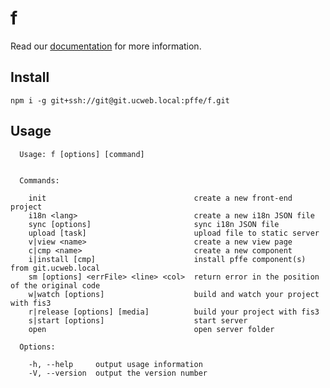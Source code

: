 # f

Read our [documentation](http://apblog.uae.ucweb.local/team/%E5%B7%A5%E5%85%B7/%E5%89%8D%E7%AB%AF%E5%B7%A5%E5%85%B7/index.html) for more information.

## Install

```
npm i -g git+ssh://git@git.ucweb.local:pffe/f.git
```

## Usage

```
  Usage: f [options] [command]


  Commands:

    init                                 create a new front-end project
    i18n <lang>                          create a new i18n JSON file
    sync [options]                       sync i18n JSON file
    upload [task]                        upload file to static server
    v|view <name>                        create a new view page
    c|cmp <name>                         create a new component
    i|install [cmp]                      install pffe component(s) from git.ucweb.local
    sm [options] <errFile> <line> <col>  return error in the position of the original code
    w|watch [options]                    build and watch your project with fis3
    r|release [options] [media]          build your project with fis3
    s|start [options]                    start server
    open                                 open server folder

  Options:

    -h, --help     output usage information
    -V, --version  output the version number
```
